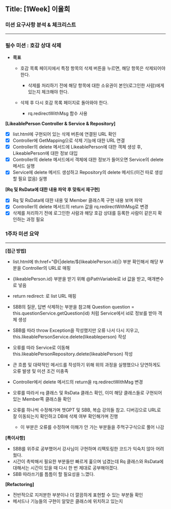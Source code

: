 ## Title: [1Week] 이율희

### 미션 요구사항 분석 & 체크리스트

---

### 필수 미션 : 호감 상대 삭제 ###

- **목표**

    - 호감 목록 페이지에서 특정 항목의 삭제 버튼을 누르면, 해당 항목은 삭제되어야 한다.

        - 삭제를 처리하기 전에 해당 항목에 대한 소유권이 본인(로그인한 사람)에게 있는지 체크해야 한다.
    - 삭제 후 다시 호감 목록 페이지로 돌아와야 한다.

        - rq.redirectWithMsg 함수 사용

**[LikeablePerson Controller & Service & Repository]**
- [X] list.html에 구현되어 있는 삭제 버튼에 연결된 URL 확인
- [X] Controller에 GetMapping으로 삭제 기능에 대한 URL 연결
- [X] Controller의 delete 메서드에 LikeablePerson에 대한 객체 생성 후, LikeablePerson에 대한 정보 대입
- [X] Controller의 delete 메서드에서 객체에 대한 정보가 들어오면 Service의 delete 메서드 실행
- [X] Service에 delete 메서드 생성하고 Repository의 delete 메서드(이건 따로 생성할 필요 없음) 실행

**[Rq 및 RsData에 대한 내용 파악 후 맞춰서 재구현]**
- [X] Rq 및 RsData에 대한 내용 및 Member 클래스쪽 구현 내용 보며 파악
- [X] Controller의 delete 메서드의 return 값을 rq.redirectWithMsg로 변경
- [X] 삭제를 처리하기 전에 로그인한 사람과 해당 호감 상대를 등록한 사람이 같은지 확인하는 과정 필요

### 1주차 미션 요약

---

**[접근 방법]**

- list.html에 th:href="@{|delete/${likeablePerson.id}|} 부분 확인해서 해당 부분을 Controller의 URL로 매핑
- {likeablePerson.id} 부분을 받기 위해 @PathVariable로 id 값을 받고, 매개변수로 넣음
- return redirect: 로 list URL 매핑
- SBB의 질문, 답변 삭제하는 부분을 참고해 Question question = this.questionService.getQuestion(id) 처럼 Service에서 id로 정보를 받아 객체 생성
- SBB를 따라 throw Exception을 작성했지만 오류 나서 다시 지우고, this.likeablePersonService.delete(likeableperson) 작성
- 오류를 따라 Service로 이동해 this.likeablePersonRepository.delete(likeablePerson) 작성
- 큰 흐름 및 대략적인 메서드를 작성하기 위해 위의 과정을 실행했으나 당연하게도 오류 발생 및 미션 조건 미충족
- Controller에서 delete 메서드의 return을 rq.redirectWithMsg 변경
- 오류를 따라서 rq 클래스 및 RsData 클래스 확인, 이미 해당 클래스들로 구현되어 있는 Member쪽 클래스들 확인
- 오류를 하나씩 수정해가며 챗GPT 및 SBB, 복습 강의들 참고. 디버깅으로 URL로 잘 이동되는지 확인하고 DB에 삭제 여부 확인해가며 진행

    - 이 부분은 오류를 수정하며 이해가 안 가는 부분들을 주먹구구식으로 풀어 나감


**[특이사항]**

- SBB를 위주로 공부했어서 강사님이 구현하며 리팩토링한 코드가 익숙치 않아 어려웠다.
- 시간이 촉박해서 필요한 부분들만 빠르게 훑으며 넘겼는데 Rq 클래스와 RsData에 대해서는 시간이 있을 때 다시 한 번 제대로 공부해야겠다.
- SBB 따라쓰기를 틈틈이 할 필요성을 느꼈다.

**[Refactoring]**
- 전반적으로 지저분한 부분이나 더 깔끔하게 표현할 수 있는 부분들 확인
- 메서드나 기능들의 구현이 알맞은 클래스에 위치하고 있는지